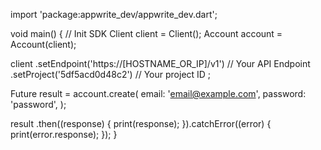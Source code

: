 import 'package:appwrite_dev/appwrite_dev.dart';

void main() { // Init SDK
  Client client = Client();
  Account account = Account(client);

  client
    .setEndpoint('https://[HOSTNAME_OR_IP]/v1') // Your API Endpoint
    .setProject('5df5acd0d48c2') // Your project ID
  ;

  Future result = account.create(
    email: 'email@example.com',
    password: 'password',
  );

  result
    .then((response) {
      print(response);
    }).catchError((error) {
      print(error.response);
  });
}